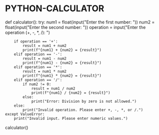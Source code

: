 # PYTHON-CALCULATOR
def calculator():
    try:
        num1 = float(input("Enter the first number: "))
        num2 = float(input("Enter the second number: "))
        operation = input("Enter the operation (+, -, *, /): ")

        if operation == '+':
            result = num1 + num2
            print(f"{num1} + {num2} = {result}")
        elif operation == '-':
            result = num1 - num2
            print(f"{num1} - {num2} = {result}")
        elif operation == '*':
            result = num1 * num2
            print(f"{num1} * {num2} = {result}")
        elif operation == '/':
            if num2 != 0:
                result = num1 / num2
                print(f"{num1} / {num2} = {result}")
            else:
                print("Error: Division by zero is not allowed.")
        else:
            print("Invalid operation. Please enter +, -, *, or /.")
    except ValueError:
        print("Invalid input. Please enter numeric values.")

calculator()

